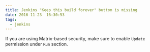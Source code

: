 ```yaml
---
title: Jenkins "Keep this build forever" button is missing
date: 2016-11-23  16:30:53
tags:
  - jenkins
---
```


If you are using Matrix-based security, make sure to enable `Update` permission under `Run` section.
